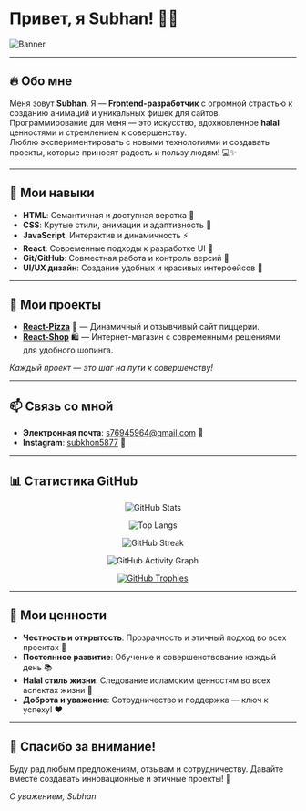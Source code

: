 # Привет, я Subhan! 👋😃

![Banner](https://via.placeholder.com/1200x300?text=Halal+Dev+Journey)

---

## 🔥 Обо мне

Меня зовут **Subhan**. Я — **Frontend-разработчик** с огромной страстью к созданию анимаций и уникальных фишек для сайтов.  
Программирование для меня — это искусство, вдохновленное **halal** ценностями и стремлением к совершенству.  
Люблю экспериментировать с новыми технологиями и создавать проекты, которые приносят радость и пользу людям! 💻✨

---

## 🚀 Мои навыки

- **HTML**: Семантичная и доступная верстка 📝  
- **CSS**: Крутые стили, анимации и адаптивность 🎨  
- **JavaScript**: Интерактив и динамичность ⚡  
- **React**: Современные подходы к разработке UI 🔧  
- **Git/GitHub**: Совместная работа и контроль версий 🔄  
- **UI/UX дизайн**: Создание удобных и красивых интерфейсов 🎯

---

## 🎯 Мои проекты

- [**React-Pizza**](https://github.com/Grom1806/React-pizza-V2) 🍕 — Динамичный и отзывчивый сайт пиццерии.  
- [**React-Shop**](https://github.com/Grom1806/react-shop) 🛍️ — Интернет-магазин с современными решениями для удобного шопинга.  

*Каждый проект — это шаг на пути к совершенству!*

---

## 📫 Связь со мной

- **Электронная почта**: [s76945964@gmail.com](mailto:s76945964@gmail.com) 📧  
- **Instagram**: [subkhon5877](https://www.instagram.com/subkhon5877/) 📸  

---

## 📊 Статистика GitHub

<div align="center">
  
<!-- Основная статистика -->
![GitHub Stats](https://github-readme-stats.vercel.app/api?username=Grom1806&show_icons=true&theme=radical&count_private=true)

<!-- Топ языков -->
![Top Langs](https://github-readme-stats.vercel.app/api/top-langs/?username=Grom1806&layout=compact&theme=radical)

<!-- Статистика коммитов -->
![GitHub Streak](https://github-readme-streak-stats.herokuapp.com/?user=Grom1806&theme=radical)

<!-- График активности -->
![GitHub Activity Graph](https://activity-graph.herokuapp.com/graph?username=Grom1806&theme=react-dark)

<!-- Трофеи GitHub -->
[![GitHub Trophies](https://github-profile-trophy.vercel.app/?username=Grom1806&theme=radical&column=8)](https://github.com/Grom1806)
  
</div>

---

## 🌟 Мои ценности

- **Честность и открытость**: Прозрачность и этичный подход во всех проектах 🤝  
- **Постоянное развитие**: Обучение и совершенствование каждый день 📚  
- **Halal стиль жизни**: Следование исламским ценностям во всех аспектах жизни 🌙  
- **Доброта и уважение**: Сотрудничество и поддержка — ключ к успеху! ❤️

---

## 🎉 Спасибо за внимание!

Буду рад любым предложениям, отзывам и сотрудничеству. Давайте вместе создавать инновационные и этичные проекты! 🚀

*С уважением, Subhan*

